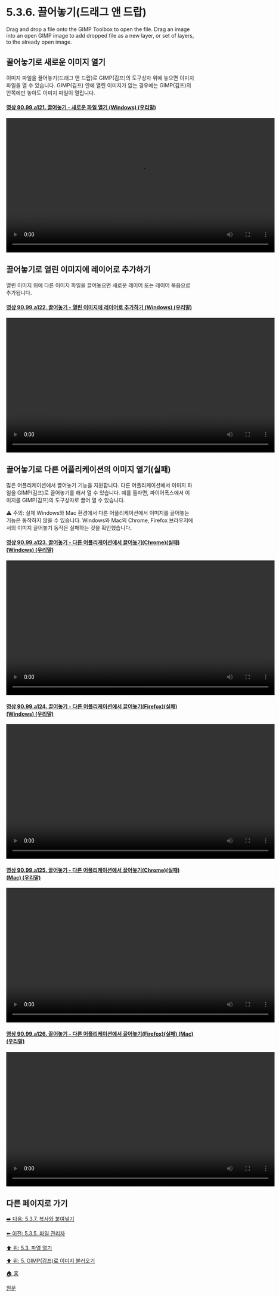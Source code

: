 # 5.3.6. 끌어놓기(드래그 앤 드랍)
Drag and drop a file onto the GIMP Toolbox to open the file. Drag an image into an open GIMP image to add dropped file as a new layer, or set of layers, to the already open image.
## 끌어놓기로 새로운 이미지 열기
이미지 파일을 끌어놓기(드래그 앤 드랍)로 GIMP(김프)의 도구상자 위에 놓으면 이미지 파일을 열 수 있습니다. GIMP(김프) 안에 열린 이미지가 없는 경우에는 GIMP(김프)의 안쪽에만 놓아도 이미지 파일이 열립니다.

#### [영상 90.99.a121. 끌어놓기 - 새로운 파일 열기 (Windows) (우리말)](https://wonder13662.github.io/gimp/2.10.36_ko/90-99-etc.html#%EC%98%81%EC%83%81-9099a121-%EB%81%8C%EC%96%B4%EB%86%93%EA%B8%B0---%EC%83%88%EB%A1%9C%EC%9A%B4-%ED%8C%8C%EC%9D%BC-%EC%97%B4%EA%B8%B0-windows-%EC%9A%B0%EB%A6%AC%EB%A7%90)
<video controls="controls" width="720" src="https://github.com/wonder13662/gimp/assets/15767104/add99d3a-6fff-4753-9397-ea5ccdce793a"></video>

## 끌어놓기로 열린 이미지에 레이어로 추가하기
열린 이미지 위에 다른 이미지 파일을 끌어놓으면 새로운 레이어 또는 레이어 묶음으로 추가됩니다.

#### [영상 90.99.a122. 끌어놓기 - 열린 이미지에 레이어로 추가하기 (Windows) (우리말)](https://wonder13662.github.io/gimp/2.10.36_ko/90-99-etc.html#%EC%98%81%EC%83%81-9099a122-%EB%81%8C%EC%96%B4%EB%86%93%EA%B8%B0---%EC%97%B4%EB%A6%B0-%EC%9D%B4%EB%AF%B8%EC%A7%80%EC%97%90-%EB%A0%88%EC%9D%B4%EC%96%B4%EB%A1%9C-%EC%B6%94%EA%B0%80%ED%95%98%EA%B8%B0-windows-%EC%9A%B0%EB%A6%AC%EB%A7%90)
<video controls="controls" width="720" src="https://github.com/wonder13662/gimp/assets/15767104/1085f5f4-e52c-4ee4-a84b-d4a8fe111904"></video>

## 끌어놓기로 다른 어플리케이션의 이미지 열기(실패)
많은 어플리케이션에서 끌어놓기 기능을 지원합니다. 다른 어플리케이션에서 이미지 파일을 GIMP(김프)로 끌어놓기를 해서 열 수 있습니다. 예를 들자면, 파이어폭스에서 이미지를 GIMP(김프)의 도구상자로 끌어 열 수 있습니다.

⚠️ 주의: 실제 Windows와 Mac 환경에서 다른 어플리케이션에서 이미지를 끌어놓는 기능은 동작하지 않을 수 있습니다. Windows와 Mac의 Chrome, Firefox 브라우저에서의 이미지 끌어놓기 동작은 실패하는 것을 확인했습니다.

#### [영상 90.99.a123. 끌어놓기 - 다른 어플리케이션에서 끌어놓기(Chrome)(실패) (Windows) (우리말)](https://wonder13662.github.io/gimp/2.10.36_ko/90-99-etc.html#%EC%98%81%EC%83%81-9099a123-%EB%81%8C%EC%96%B4%EB%86%93%EA%B8%B0---%EB%8B%A4%EB%A5%B8-%EC%96%B4%ED%94%8C%EB%A6%AC%EC%BC%80%EC%9D%B4%EC%85%98%EC%97%90%EC%84%9C-%EB%81%8C%EC%96%B4%EB%86%93%EA%B8%B0chrome%EC%8B%A4%ED%8C%A8-windows-%EC%9A%B0%EB%A6%AC%EB%A7%90)
<video controls="controls" width="720" src="https://github.com/wonder13662/gimp/assets/15767104/6301f0f3-bfa1-4de9-9c77-3cf4764347ac"></video>

#### [영상 90.99.a124. 끌어놓기 - 다른 어플리케이션에서 끌어놓기(Firefox)(실패) (Windows) (우리말)](https://wonder13662.github.io/gimp/2.10.36_ko/90-99-etc.html#%EC%98%81%EC%83%81-9099a124-%EB%81%8C%EC%96%B4%EB%86%93%EA%B8%B0---%EB%8B%A4%EB%A5%B8-%EC%96%B4%ED%94%8C%EB%A6%AC%EC%BC%80%EC%9D%B4%EC%85%98%EC%97%90%EC%84%9C-%EB%81%8C%EC%96%B4%EB%86%93%EA%B8%B0firefox%EC%8B%A4%ED%8C%A8-windows-%EC%9A%B0%EB%A6%AC%EB%A7%90)
<video controls="controls" width="720" src="https://github.com/wonder13662/gimp/assets/15767104/cbce2e6e-f8a9-41dc-adce-cb85f12d65d0"></video>

#### [영상 90.99.a125. 끌어놓기 - 다른 어플리케이션에서 끌어놓기(Chrome)(실패) (Mac) (우리말)](https://wonder13662.github.io/gimp/2.10.36_ko/90-99-etc.html#%EC%98%81%EC%83%81-9099a125-%EB%81%8C%EC%96%B4%EB%86%93%EA%B8%B0---%EB%8B%A4%EB%A5%B8-%EC%96%B4%ED%94%8C%EB%A6%AC%EC%BC%80%EC%9D%B4%EC%85%98%EC%97%90%EC%84%9C-%EB%81%8C%EC%96%B4%EB%86%93%EA%B8%B0chrome%EC%8B%A4%ED%8C%A8-mac-%EC%9A%B0%EB%A6%AC%EB%A7%90)
<video controls="controls" width="720" src="https://github.com/wonder13662/gimp/assets/15767104/9fedff1a-3111-4dd8-8065-dec64494258e"></video>

#### [영상 90.99.a126. 끌어놓기 - 다른 어플리케이션에서 끌어놓기(Firefox)(실패) (Mac) (우리말)](https://wonder13662.github.io/gimp/2.10.36_ko/90-99-etc.html#%EC%98%81%EC%83%81-9099a126-%EB%81%8C%EC%96%B4%EB%86%93%EA%B8%B0---%EB%8B%A4%EB%A5%B8-%EC%96%B4%ED%94%8C%EB%A6%AC%EC%BC%80%EC%9D%B4%EC%85%98%EC%97%90%EC%84%9C-%EB%81%8C%EC%96%B4%EB%86%93%EA%B8%B0firefox%EC%8B%A4%ED%8C%A8-mac-%EC%9A%B0%EB%A6%AC%EB%A7%90)
<video controls="controls" width="720" src="https://github.com/wonder13662/gimp/assets/15767104/bebe060c-5d2e-4c12-bcb5-cd46bbd6e1e7"></video>

## 다른 페이지로 가기

[➡️ 다음: 5.3.7. 복사와 붙여넣기](./05-03-07-copy-and-paste.md)

[⬅️ 이전: 5.3.5. 파일 관리자](./05-03-05-file-manager.md)

[⬆️ 위: 5.3. 파열 열기](./05-03-00-opening-files.md)

[⬆️ 위: 5. GIMP(김프)로 이미지 불러오기](./05-00-getting-images-into-gimp.md)

[🏠 홈](./00-home.md)

[원문](https://docs.gimp.org/2.10/ko/gimp-using-drag-and-drop.html)
